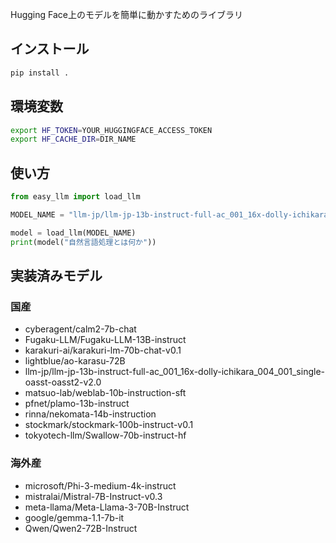 Hugging Face上のモデルを簡単に動かすためのライブラリ

## インストール

```bash
pip install .
```

## 環境変数

```bash
export HF_TOKEN=YOUR_HUGGINGFACE_ACCESS_TOKEN
export HF_CACHE_DIR=DIR_NAME
```

## 使い方

```python
from easy_llm import load_llm

MODEL_NAME = "llm-jp/llm-jp-13b-instruct-full-ac_001_16x-dolly-ichikara_004_001_single-oasst-oasst2-v2.0"

model = load_llm(MODEL_NAME)
print(model("自然言語処理とは何か"))
```

## 実装済みモデル

### 国産
- cyberagent/calm2-7b-chat
- Fugaku-LLM/Fugaku-LLM-13B-instruct
- karakuri-ai/karakuri-lm-70b-chat-v0.1
- lightblue/ao-karasu-72B
- llm-jp/llm-jp-13b-instruct-full-ac_001_16x-dolly-ichikara_004_001_single-oasst-oasst2-v2.0
- matsuo-lab/weblab-10b-instruction-sft
- pfnet/plamo-13b-instruct
- rinna/nekomata-14b-instruction
- stockmark/stockmark-100b-instruct-v0.1
- tokyotech-llm/Swallow-70b-instruct-hf

### 海外産
- microsoft/Phi-3-medium-4k-instruct
- mistralai/Mistral-7B-Instruct-v0.3
- meta-llama/Meta-Llama-3-70B-Instruct
- google/gemma-1.1-7b-it
- Qwen/Qwen2-72B-Instruct

